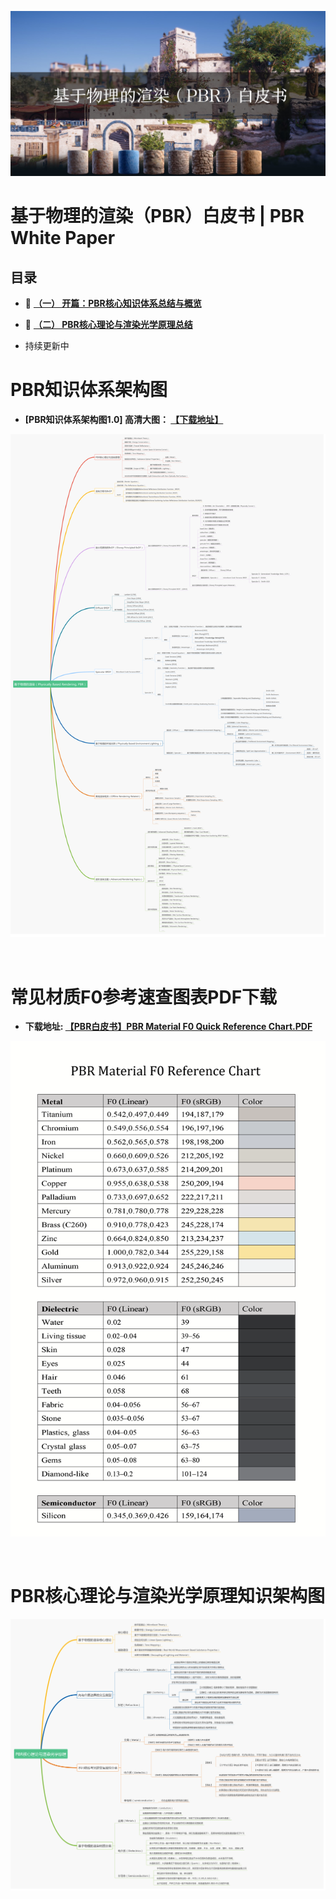 

![](media/title.jpg)

# 基于物理的渲染（PBR）白皮书 | PBR White Paper
## 目录

- :bookmark_tabs: **[（一） 开篇：PBR核心知识体系总结与概览](https://github.com/QianMo/PBR-White-Paper/blob/master/content/part%201/README.md)**

- :bookmark_tabs: **[（二） PBR核心理论与渲染光学原理总结](https://github.com/QianMo/PBR-White-Paper/blob/master/content/part%202/README.md)**


- 持续更新中




# PBR知识体系架构图
- **[PBR知识体系架构图1.0] 高清大图：
[【下载地址】](https://github.com/QianMo/PBR-White-Paper/raw/master/media/PBR-White-Paper-Knowledge-Architecture-1.0.png)**


![](media/PBR-White-Paper-Knowledge-Architecture-1.0.png)


<br>



# 常见材质F0参考速查图表PDF下载

- **下载地址: [【PBR白皮书】PBR Material F0 Quick Reference Chart.PDF](https://github.com/QianMo/PBR-White-Paper/raw/master/bonus/%5BPBR-White-Paper%5D%20PBR-Material-F0-Quick-Reference-Chart.pdf)**

![](bonus/PBR-Material-F0-Quick-Reference-Chart.png)

<br>

# PBR核心理论与渲染光学原理知识架构图

![](media/2-PBR-Core-Theory-and-Rendering-Principle-Knowledge-Architecture.png)